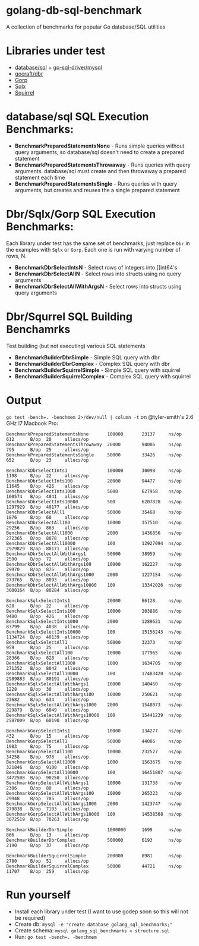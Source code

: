 golang-db-sql-benchmark
====================

A collection of benchmarks for popular Go database/SQL utilities

# Libraries under test

*  [database/sql](https://golang.org/pkg/database/sql/) + [go-sql-driver/mysql](https://github.com/go-sql-driver/mysql)
*  [gocraft/dbr](https://github.com/gocraft/dbr)
*  [Gorp](https://github.com/coopernurse/gorp)
*  [Sqlx](https://github.com/jmoiron/sqlx)
*  [Squirrel](https://github.com/lann/squirrel)

# database/sql SQL Execution Benchmarks:

* **BenchmarkPreparedStatementsNone** - Runs simple queries without query arguments, so database/sql doesn't need to create a prepared statement
* **BenchmarkPreparedStatementsThrowaway** - Runs queries with query arguments. database/sql must create and then throwaway a prepared statement each time
* **BenchmarkPreparedStatementsSingle** - Runs queries with query arguments, but creates and reuses the a single prepared statement


# Dbr/Sqlx/Gorp SQL Execution Benchmarks:
Each library under test has the same set of benchmarks, just replace `Dbr` in the examples with `Sqlx` or `Gorp`.
Each one is run with varying number of rows, N.

* **BenchmarkDbrSelectIntsN** - Select rows of integers into []int64's
* **BenchmarkDbrSelectAllN** - Select rows into structs using no query arguments
* **BenchmarkDbrSelectAllWithArgsN** - Select rows into structs using query arguments

# Dbr/Squrrel SQL Building Benchamrks
Test building (but not executing) various SQL statements

* **BenchmarkBuilderDbrSimple** - Simple SQL query with dbr
* **BenchmarkBuilderDbrComplex** - Complex SQL query with dbr
* **BenchmarkBuilderSquirrelSimple** - Simple SQL query with squirrel
* **BenchmarkBuilderSquirrelComplex** - Complex SQL query with squirrel

# Output

`go test -bench=. -benchmem 2>/dev/null | column -t` on @tyler-smith's 2.6 GHz i7 Macbook Pro:

```
BenchmarkPreparedStatementsNone       100000       23137     ns/op  612      B/op  20     allocs/op
BenchmarkPreparedStatementsThrowaway  20000        94086     ns/op  795      B/op  25     allocs/op
BenchmarkPreparedStatementsSingle     50000        33426     ns/op  652      B/op  23     allocs/op

BenchmarkDbrSelectInts1               100000       30098     ns/op  1198     B/op  22     allocs/op
BenchmarkDbrSelectInts100             20000        94477     ns/op  11645    B/op  426    allocs/op
BenchmarkDbrSelectInts1000            5000         627958    ns/op  100574   B/op  4041   allocs/op
BenchmarkDbrSelectInts10000           500          6207828   ns/op  1297929  B/op  40177  allocs/op
BenchmarkDbrSelectAll1                50000        35468     ns/op  1876     B/op  60     allocs/op
BenchmarkDbrSelectAll100              10000        157510    ns/op  29256    B/op  863    allocs/op
BenchmarkDbrSelectAll1000             2000         1436856   ns/op  272365   B/op  8078   allocs/op
BenchmarkDbrSelectAll10000            100          12927094  ns/op  2979829  B/op  80171  allocs/op
BenchmarkDbrSelectAllWithArgs1        50000        38959     ns/op  2590     B/op  72     allocs/op
BenchmarkDbrSelectAllWithArgs100      10000        162227    ns/op  29970    B/op  875    allocs/op
BenchmarkDbrSelectAllWithArgs1000     2000         1227154   ns/op  273765   B/op  8093   allocs/op
BenchmarkDbrSelectAllWithArgs10000    100          13342026  ns/op  3000164  B/op  80284  allocs/op

BenchmarkSqlxSelectInts1              20000        86128     ns/op  628      B/op  22     allocs/op
BenchmarkSqlxSelectInts100            10000        203886    ns/op  9480     B/op  426    allocs/op
BenchmarkSqlxSelectInts1000           2000         1289621   ns/op  83799    B/op  4038   allocs/op
BenchmarkSqlxSelectInts10000          100          15156243  ns/op  1134724  B/op  40139  allocs/op
BenchmarkSqlxSelectAll1               50000        32373     ns/op  959      B/op  25     allocs/op
BenchmarkSqlxSelectAll100             10000        177965    ns/op  28366    B/op  828    allocs/op
BenchmarkSqlxSelectAll1000            1000         1634705   ns/op  271352   B/op  8042   allocs/op
BenchmarkSqlxSelectAll10000           100          17483420  ns/op  2989883  B/op  80191  allocs/op
BenchmarkSqlxSelectAllWithArgs1       10000        140460    ns/op  1228     B/op  30     allocs/op
BenchmarkSqlxSelectAllWithArgs100     10000        250621    ns/op  23682    B/op  634    allocs/op
BenchmarkSqlxSelectAllWithArgs1000    2000         1548073   ns/op  229879   B/op  6049   allocs/op
BenchmarkSqlxSelectAllWithArgs10000   100          15441239  ns/op  2587009  B/op  60190  allocs/op

BenchmarkGorpSelectInts1              10000        134277    ns/op  432      B/op  15     allocs/op
BenchmarkGorpSelectAll1               50000        44086     ns/op  1983     B/op  75     allocs/op
BenchmarkGorpSelectAll100             10000        232527    ns/op  34258    B/op  978    allocs/op
BenchmarkGorpSelectAll1000            1000         1563675   ns/op  321846   B/op  9100   allocs/op
BenchmarkGorpSelectAll10000           100          16451807  ns/op  3472508  B/op  90250  allocs/op
BenchmarkGorpSelectAllWithArgs1       10000        131738    ns/op  2306     B/op  80     allocs/op
BenchmarkGorpSelectAllWithArgs100     10000        265323    ns/op  29948    B/op  785    allocs/op
BenchmarkGorpSelectAllWithArgs1000    2000         1423747   ns/op  279838   B/op  7103   allocs/op
BenchmarkGorpSelectAllWithArgs10000   100          14538568  ns/op  3072519  B/op  70263  allocs/op

BenchmarkBuilderDbrSimple             1000000      1699      ns/op  866      B/op  13     allocs/op
BenchmarkBuilderDbrComplex            500000       6193      ns/op  2190     B/op  37     allocs/op

BenchmarkBuilderSquirrelSimple        200000       8981      ns/op  2780     B/op  51     allocs/op
BenchmarkBuilderSquirrelComplex       50000        44721     ns/op  11707    B/op  259    allocs/op
```

# Run yourself

* Install each library under test (I want to use godep soon so this will not be required)
* Create db: `mysql -e "create database golang_sql_benchmarks;"`
* Create schema: `mysql golang_sql_benchmarks < structure.sql`
* Run: `go test -bench=. -benchmem`
